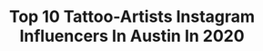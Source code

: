 ---
title: Top 10 Tattoo-Artists Instagram Influencers In Austin In 2020
description: >-
  Find top tattoo-artists Instagram influencers in Austin in 2020. Most popular hashtags: #tattoo #austin #texas #ink.
platform: Instagram
profiles:
  - username: "trentvalleau"
    fullname: >-
      Trent Valleau
    location: "United States"
    followers: 21754
    engagement: 394
    commentsToLikes: 0.012940
    avatar: "https://scontent-ams4-1.cdninstagram.com/v/t51.2885-19/s320x320/26070139_1987811644764846_2504385392959029248_n.jpg?_nc_ht=scontent-ams4-1.cdninstagram.com&_nc_ohc=ZkrK_BfQp7gAX-joLGw&oh=f01942294dd38598cdcfe6521d48ec6e&oe=5EB68F62"
    verified: false
    hashtags: "#ankhtattoo, #firsttattoo, #nofilter, #skulltattoo"
  - username: "blackbubblegum.tattoo"
    fullname: >-
      Eloise
    location: "United States"
    followers: 19357
    engagement: 196
    commentsToLikes: 0.029006
    avatar: "https://scontent-amt2-1.cdninstagram.com/v/t51.2885-19/s320x320/66820689_403278903647501_6128376620051857408_n.jpg?_nc_ht=scontent-amt2-1.cdninstagram.com&_nc_ohc=_XvQ7ePIT1wAX9DE2Ma&oh=56a9b860362d748380d783b082ad5065&oe=5F03915C"
    verified: false
    hashtags: "#ink, #bodyart, #tattooartist, #austin"
  - username: "afrokilla"
    fullname: >-
      AFROKILLA
    location: "United States"
    followers: 9154
    engagement: 962
    commentsToLikes: 0.088813
    avatar: "https://scontent-lhr8-1.cdninstagram.com/v/t51.2885-19/s320x320/82396110_524178288199941_5148185153763278848_n.jpg?_nc_ht=scontent-lhr8-1.cdninstagram.com&_nc_ohc=b_bSlEJljxQAX9BsziI&oh=93d13df4573824143736eb1f546458c8&oe=5EBA4899"
    verified: false
    hashtags: "#groovy, #killamurals, #madagascar, #restaurant"
  - username: "acostattoo"
    fullname: >-
      Andrés Acosta
    location: "United States"
    followers: 401264
    engagement: 203
    commentsToLikes: 0.010867
    avatar: "https://scontent-lhr8-1.cdninstagram.com/v/t51.2885-19/s150x150/67205994_483532472467884_7138126214480265216_n.jpg?_nc_ht=scontent-lhr8-1.cdninstagram.com&_nc_ohc=6zvNemcBWd0AX-2MXts&oh=44dbd9abc241b54b013f41d251bb6fea&oe=5EB6ECCD"
    verified: false
    hashtags: "#sunrisetattoo, #canon, #fire, #roses"
  - username: "xtrophytattoos"
    fullname: >-
      Tony Colón
    location: "United States"
    followers: 20346
    engagement: 470
    commentsToLikes: 0.026997
    avatar: "https://scontent-lhr8-1.cdninstagram.com/v/t51.2885-19/s320x320/66349929_2399183583505897_6098756940735709184_n.jpg?_nc_ht=scontent-lhr8-1.cdninstagram.com&_nc_ohc=QU16NcvgP5gAX9BmGLS&oh=ee5881171ab60ac59975e2b41cd0c43c&oe=5EBBF136"
    verified: false
    hashtags: "#finelinetattoo, #tattooartist, #cheyennesafetycartridges, #blackwork"
  - username: "heatherhillyall"
    fullname: >-
      Heather Hill 🌸
    location: "United States"
    followers: 11792
    engagement: 589
    commentsToLikes: 0.017792
    avatar: "https://scontent-ams4-1.cdninstagram.com/v/t51.2885-19/s320x320/87696052_486352648698318_819666436535353344_n.jpg?_nc_ht=scontent-ams4-1.cdninstagram.com&_nc_ohc=MUH7tmIymwAAX-Lg1yd&oh=85b6edc8c358f09b47831c66aee04397&oe=5EB3EA05"
    verified: false
    hashtags: "#patterntattoo, #tattooing, #traditionaltattoo, #floraltattoo"
  - username: "mv_76"
    fullname: >-
      Mark VanNess
    location: "United States"
    followers: 6564
    engagement: 463
    commentsToLikes: 0.044502
    avatar: "https://scontent-amt2-1.cdninstagram.com/v/t51.2885-19/s320x320/21224881_163246487585055_6843687175339376640_n.jpg?_nc_ht=scontent-amt2-1.cdninstagram.com&_nc_ohc=GUpyyT24LZMAX_0w8FA&oh=9727c035f89d235af041a1a9163a4182&oe=5EA4267A"
    verified: false
    hashtags: "#umbrella, #nofucksgiven, #markvannesspainting, #centipede"
  - username: "callher6"
    fullname: >-
      6
    location: "United States"
    followers: 27379
    engagement: 365
    commentsToLikes: 0.067142
    avatar: "https://scontent-lhr8-1.cdninstagram.com/v/t51.2885-19/s320x320/90758064_218140826198215_6464250389813264384_n.jpg?_nc_ht=scontent-lhr8-1.cdninstagram.com&_nc_ohc=FhA6FL8HueMAX9wLgM8&oh=be2dcaff414b3f2aa870f509bd22434e&oe=5EBB7C5E"
    verified: false
    hashtags: "#dragon, #motherofdragons, #dragshow, #dragart"
  - username: "kelseylynnmusic"
    fullname: >-
      Kelsey Lynn
    location: "United States"
    followers: 29142
    engagement: 474
    commentsToLikes: 0.045390
    avatar: "https://scontent-ams4-1.cdninstagram.com/v/t51.2885-19/s320x320/80751818_807729806379510_3422328944743940096_n.jpg?_nc_ht=scontent-ams4-1.cdninstagram.com&_nc_ohc=5358ACOJ_TIAX9gP_Lq&oh=e33e5d0c1f2ca7a39a273034808ef617&oe=5EBAB80B"
    verified: false
    hashtags: "#primesuspects, #explorepage, #girl, #songs"
  - username: "jason_martinelli"
    fullname: >-
      jason_martinelli
    location: "United States"
    followers: 5645
    engagement: 265
    commentsToLikes: 0.031587
    avatar: "https://scontent-lht6-1.cdninstagram.com/v/t51.2885-19/s320x320/87523217_188975165774983_1348359846767886336_n.jpg?_nc_ht=scontent-lht6-1.cdninstagram.com&_nc_ohc=YSQSVQoQEGgAX-qsHQS&oh=0893f986aa8c7cc314c60900bb07d0ba&oe=5EB2B7BD"
    verified: false
    hashtags: "#tattoos, #houstontx, #flower, #love"
---
